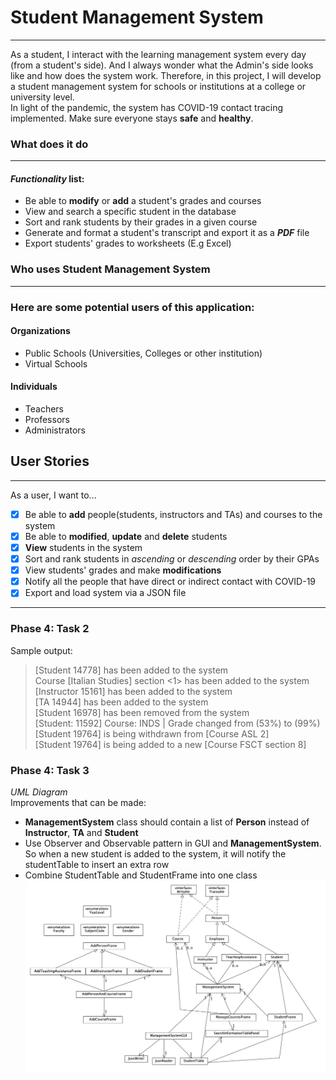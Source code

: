 # Student Management System
___

As a student, I interact with the learning management system every day (from a student's side).
And I always wonder what the Admin's side looks like and how does the system work. Therefore, in this project, I will
develop a student management system for schools or institutions at a college or university level.  
In light of the pandemic, the system has COVID-19 contact tracing implemented. Make sure everyone stays **safe** and **healthy**. 
### What does it do
___
#### *Functionality* list:
- Be able to **modify** or **add** a student's grades and courses 
- View and search a specific student in the database 
- Sort and rank students by their grades in a given course
- Generate and format a student's transcript and export it as a **_PDF_** file
- Export students' grades to worksheets (E.g Excel) 


### Who uses Student Management System
___
### Here are some potential users of this application:

#### Organizations
- Public Schools (Universities, Colleges or other institution)
- Virtual Schools

#### Individuals
- Teachers
- Professors
- Administrators

## User Stories
___
As a user, I want to...
- [x] Be able to **add** people(students, instructors and TAs) and courses to the system
- [X] Be able to **modified**, **update** and **delete** students
- [x] **View** students in the system
- [x] Sort and rank students in _ascending_ or _descending_ order by their GPAs
- [X] View students' grades and make **modifications**
- [x] Notify all the people that have direct or indirect contact with COVID-19
- [x] Export and load system via a JSON file
---
### Phase 4: Task 2  
Sample output: 
> [Student 14778] has been added to the system  
> Course [Italian Studies] section <1> has been added to the system  
> [Instructor 15161] has been added to the system  
> [TA 14944] has been added to the system  
> [Student 16978] has been removed from the system  
> [Student: 11592] Course: INDS | Grade changed from (53%) to (99%)  
> [Student 19764] is being withdrawn from [Course ASL 2]  
> [Student 19764] is being added to a new [Course FSCT section 8]  
      
### Phase 4: Task 3  
_UML Diagram_  
Improvements that can be made:
- **ManagementSystem** class should contain a list of **Person** instead of **Instructor**, **TA** and **Student**
- Use Observer and Observable pattern in GUI and **ManagementSystem**.  
So when a new student is added to the system, it will notify the studentTable to insert an extra row
- Combine StudentTable and StudentFrame into one class
![uml design](uml_design.jpg)